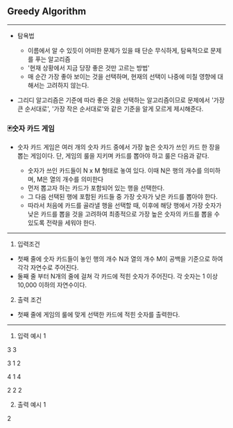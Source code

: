 ## Greedy Algorithm

---

* 탐욕법
  * 이름에서 알 수 있듯이 어떠한 문제가 있을 때 단순 무식하게, 탐욕적으로 문제를 푸는 알고리즘
  * '현재 상황에서 지금 당장 좋은 것만 고르는 방법'
  * 매 순간 가장 좋아 보이는 것을 선택하며, 현재의 선택이 나중에 미칠 영향에 대해서는 고려하지 않는다.

* 그리디 알고리즘은 기준에 따라 좋은 것을 선택하는 알고리즘이므로 문제에서 '가장 큰 순서대로', '가장 작은 순서대로'와 같은 기준을 알게 모르게 제시해준다.


### 🃏숫자 카드 게임

* 숫자 카드 게임은 여러 개의 숫자 카드 중에서 가장 높은 숫자가 쓰인 카드 한 장을 뽑는 게임이다.
단, 게임의 룰을 지키며 카드를 뽑아야 하고 룰은 다음과 같다.

  * 숫자가 쓰인 카드들이 N x M 형태로 놓여 있다. 이때 N은 행의 개수를 의미하며, M은 열의 개수를 의미한다
  * 먼저 뽑고자 하는 카드가 포함되어 있는 행을 선택한다.
  * 그 다음 선택된 행에 포함된 카드들 중 가장 숫자가 낮은 카드를 뽑아야 한다.
  * 따라서 처음에 카드를 골라낼 행을 선택할 때, 이후에 해당 행에서 가장 숫자가 낮은 카드를 뽑을 것을 고려하여 최종적으로 가장 높은 숫자의 카드를 뽑을 수 있도록 전략을 세워야 한다.

---

1. 입력조건
* 첫째 줄에 숫자 카드들이 놓인 행의 개수 N과 열의 개수 M이 공백을 기준으로 하여 각각 자연수로 주어진다.
* 둘째 줄 부터 N개의 줄에 걸쳐 각 카드에 적힌 숫자가 주어진다. 각 숫자는 1 이상 10,000 이하의 자연수이다.

2. 출력 조건
* 첫째 줄에 게임의 룰에 맞게 선택한 카드에 적힌 숫자를 출력한다.

---

1. 입력 예시 1

3 3

3 1 2

4 1 4

2 2 2

2. 출력 예시 1

2

